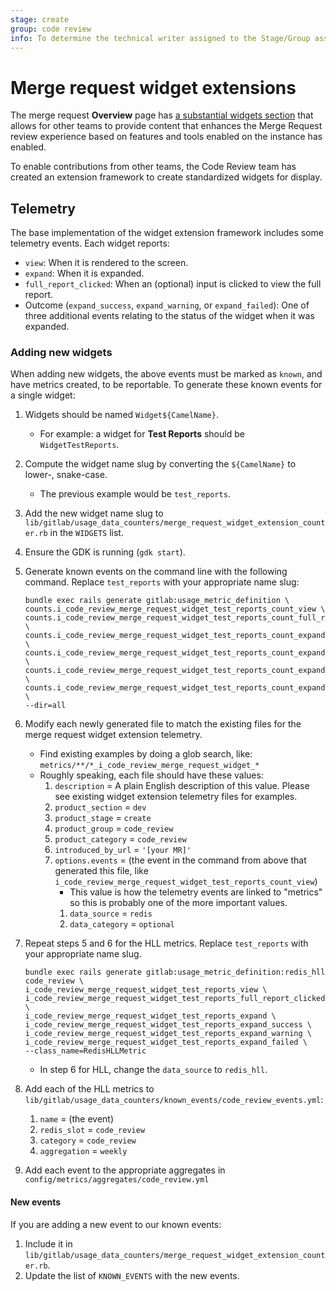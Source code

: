 ```yaml
---
stage: create
group: code review
info: To determine the technical writer assigned to the Stage/Group associated with this page, see https://about.gitlab.com/handbook/engineering/ux/technical-writing/#assignments
---
```


# Merge request widget extensions

The merge request **Overview** page has [a substantial widgets section](index.md#report-widgets)
that allows for other teams to provide content that enhances the Merge Request review experience
based on features and tools enabled on the instance has enabled.

To enable contributions from other teams, the Code Review team has created an extension
framework to create standardized widgets for display.

## Telemetry

The base implementation of the widget extension framework includes some telemetry events.
Each widget reports:

- `view`: When it is rendered to the screen.
- `expand`: When it is expanded.
- `full_report_clicked`: When an (optional) input is clicked to view the full report.
- Outcome (`expand_success`, `expand_warning`, or `expand_failed`): One of three
  additional events relating to the status of the widget when it was expanded.

### Adding new widgets

When adding new widgets, the above events must be marked as `known`, and have metrics
created, to be reportable. To generate these known events for a single widget:

1. Widgets should be named `Widget${CamelName}`.
   - For example: a widget for **Test Reports** should be `WidgetTestReports`.
1. Compute the widget name slug by converting the `${CamelName}` to lower-, snake-case.
   - The previous example would be `test_reports`.
1. Add the new widget name slug to `lib/gitlab/usage_data_counters/merge_request_widget_extension_counter.rb`
   in the `WIDGETS` list.
1. Ensure the GDK is running (`gdk start`).
1. Generate known events on the command line with the following command.
   Replace `test_reports` with your appropriate name slug:

    ```shell
    bundle exec rails generate gitlab:usage_metric_definition \
    counts.i_code_review_merge_request_widget_test_reports_count_view \
    counts.i_code_review_merge_request_widget_test_reports_count_full_report_clicked \
    counts.i_code_review_merge_request_widget_test_reports_count_expand \
    counts.i_code_review_merge_request_widget_test_reports_count_expand_success \
    counts.i_code_review_merge_request_widget_test_reports_count_expand_warning \
    counts.i_code_review_merge_request_widget_test_reports_count_expand_failed \
    --dir=all
    ```

1. Modify each newly generated file to match the existing files for the merge request widget extension telemetry.
   - Find existing examples by doing a glob search, like: `metrics/**/*_i_code_review_merge_request_widget_*`
   - Roughly speaking, each file should have these values:
     1. `description` = A plain English description of this value. Please see existing widget extension telemetry files for examples.
     1. `product_section` = `dev`
     1. `product_stage` = `create`
     1. `product_group` = `code_review`
     1. `product_category` = `code_review`
     1. `introduced_by_url` = `'[your MR]'`
     1. `options.events` = (the event in the command from above that generated this file, like `i_code_review_merge_request_widget_test_reports_count_view`)
         - This value is how the telemetry events are linked to "metrics" so this is probably one of the more important values.
         1. `data_source` = `redis`
         1. `data_category` = `optional`
1. Repeat steps 5 and 6 for the HLL metrics. Replace `test_reports` with your appropriate name slug.

   ```shell
   bundle exec rails generate gitlab:usage_metric_definition:redis_hll code_review \
   i_code_review_merge_request_widget_test_reports_view \
   i_code_review_merge_request_widget_test_reports_full_report_clicked \
   i_code_review_merge_request_widget_test_reports_expand \
   i_code_review_merge_request_widget_test_reports_expand_success \
   i_code_review_merge_request_widget_test_reports_expand_warning \
   i_code_review_merge_request_widget_test_reports_expand_failed \
   --class_name=RedisHLLMetric
   ```

   - In step 6 for HLL, change the `data_source` to `redis_hll`.
1. Add each of the HLL metrics to `lib/gitlab/usage_data_counters/known_events/code_review_events.yml`:
    1. `name` = (the event)
    1. `redis_slot` = `code_review`
    1. `category` = `code_review`
    1. `aggregation` = `weekly`
1. Add each event to the appropriate aggregates in `config/metrics/aggregates/code_review.yml`

#### New events

If you are adding a new event to our known events:

1. Include it in
   `lib/gitlab/usage_data_counters/merge_request_widget_extension_counter.rb`.
1. Update the list of `KNOWN_EVENTS` with the new events.
